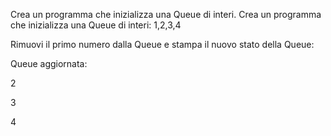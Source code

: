 Crea un programma che inizializza una Queue di interi.
Crea un programma che inizializza una Queue di interi: 1,2,3,4



Rimuovi il primo numero dalla Queue e stampa il nuovo stato della Queue:

Queue aggiornata:

2

3

4
